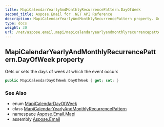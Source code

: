 ```yaml
---
title: MapiCalendarYearlyAndMonthlyRecurrencePattern.DayOfWeek
second_title: Aspose.Email for .NET API Reference
description: MapiCalendarYearlyAndMonthlyRecurrencePattern property. Gets or sets the days of week at which the event occurs
type: docs
weight: 30
url: /net/aspose.email.mapi/mapicalendaryearlyandmonthlyrecurrencepattern/dayofweek/
---
```

## MapiCalendarYearlyAndMonthlyRecurrencePattern.DayOfWeek property

Gets or sets the days of week at which the event occurs

```csharp
public MapiCalendarDayOfWeek DayOfWeek { get; set; }
```

### See Also

* enum [MapiCalendarDayOfWeek](../../mapicalendardayofweek/)
* class [MapiCalendarYearlyAndMonthlyRecurrencePattern](../)
* namespace [Aspose.Email.Mapi](../../mapicalendaryearlyandmonthlyrecurrencepattern/)
* assembly [Aspose.Email](../../../)



